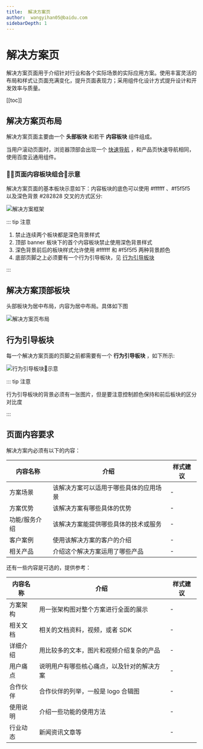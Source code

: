 ```yaml
---
title:  解决方案页
author:  wangyihan05@baidu.com
sidebarDepth: 1
---
```


# 解决方案页

解决方案页面用于介绍针对行业和各个实际场景的实际应用方案。使用丰富灵活的布局和样式让页面充满变化，提升页面表现力；采用组件化设计方式提升设计和开发效率与质量。

[[toc]]

## 解决方案页布局

解决方案页面主要由一个 **头部板块** 和若干 **内容板块** 组件组成。

当用户滚动页面时，浏览器顶部会出现一个 [快速导航](portal/navgation/Fastguide.html) ，和产品页快速导航相同，使用百度云通用组件。

### 页面内容板块组合示意

解决方案页面的基本板块示意如下：内容板块的底色可以使用 <label class="color" id="color-fff">#ffffff</label> 、<label class="color" id="color-f5">#f5f5f5</label> 以及深色背景 <label class="color" id="color-28">#282828</label> 交叉的方式区分:

![解决方案框架](http://baiduyun-guideline.bj.bcebos.com/portal%2Fpage%2Fsolution%2Fsolutionpage.png)

::: tip 注意

1. 禁止连续两个板块都是深色背景样式
2. 顶部 banner 板块下的首个内容板块禁止使用深色背景样式
3. 深色背景前后的板块样式允许使用 <label class="color" id="color-fff1">#ffffff</label> 和 <label class="color" id="color-f52">#f5f5f5</label> 两种背景颜色
4. 底部页脚之上必须要有一个行为引导板块，见 [行为引导板块](#行为引导板块)

:::

## 解决方案顶部板块

头部板块为居中布局，内容为居中布局。具体如下图

![解决方案页布局](http://baiduyun-guideline.bj.bcebos.com/portal%2Fpage%2Fsolution%2Fbannersolution.png)

## 行为引导板块

每一个解决方案页面的页脚之前都需要有一个 **行为引导板块** ，如下所示:



![行为引导板块示意](http://baiduyun-guideline.bj.bcebos.com/portal%2Fpage%2Fsolution%2Fpageaction.png)

::: tip 注意

行为引导板块的背景必须有一张图片，但是要注意控制颜色保持和前后板块的区分对比度

:::


## 页面内容要求

解决方案内必须有以下的内容：

| 内容名称         | 介绍        | 样式建议|
| ------------- |------------ | -----|
| 方案场景         | 该解决方案可以适用于哪些具体的应用场景       | - |
| 方案优势         | 该解决方案有哪些具体的优势                   | - |
| 功能/服务介绍         | 该解决方案能提供哪些具体的技术或服务           | - | 
| 客户案例         | 使用该解决方案的客户的介绍           | - | 
| 相关产品         | 介绍这个解决方案运用了哪些产品           | - | 


还有一些内容是可选的，提供参考：

| 内容名称         | 介绍        | 样式建议|
| ------------- |------------| -----|
| 方案架构        | 用一张架构图对整个方案进行全面的展示       | - |
| 相关文档         | 相关的文档资料，视频，或者 SDK                 | - |
| 详细介绍         | 用比较多的文本，图片和视频介绍复杂的产品          | - | 
| 用户痛点         | 说明用户有哪些核心痛点，以及针对的解决方案           | - | 
| 合作伙伴        | 合作伙伴的列举，一般是 logo 合辑图           | - | 
| 使用说明        | 介绍一些功能的使用方法           | - | 
| 行业动态        | 新闻资讯文章等           | - | 


<!-- 样式 -->

<style>

#color-fff:before,#color-fff1:before{
  background : #fff;
  border : 1px solid #ebebeb;
}


#color-f5:before,#color-f52:before{
  background : #f5f5f5;
  border : 1px solid #ebebeb;
}

#color-28:before{
  background : #282828;
}

</style>